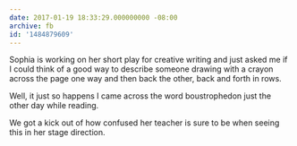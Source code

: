 ```yaml
---
date: 2017-01-19 18:33:29.000000000 -08:00
archive: fb
id: '1484879609'
---
```


Sophia is working on her short play for creative writing and just asked me if I could think of a good way to describe someone drawing with a crayon across the page one way and then back the other, back and forth in rows. 

Well, it just so happens I came across the word boustrophedon just the other day while reading.

We got a kick out of how confused her teacher is sure to be when seeing this in her stage direction.
